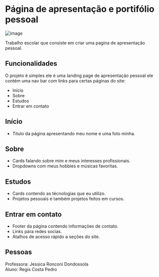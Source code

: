 # Página de apresentação e portifólio pessoal


![image](https://github.com/RegisCostaPedro/Portifolio-PPW/assets/138240650/0c5a0564-8f8b-4be5-a0ce-324f150a2700)



Trabalho escolar que consiste em criar uma pagina de apresentação pessoal.


## Funcionalidades

O projeto é simples ele é uma landing page de apresentação pessoal ele contém uma nav bar com links para certas páginas do site:
<ul>
  <li>Início</li>
  <li>Sobre</li>
  <li>Estudos</li>
  <li>Entrar em contato</li>
</ul>

## Início

<ul>
<li>Titulo da página apresentando meu nome e uma foto minha.</li>
</ul>



## Sobre

<ul>
<li>Cards falando sobre mim e meus interesses profissionais.</li>
<li>Dropdowns com meus hobbies e músicas favoritas.</li>
</ul>



## Estudos

<ul>
<li>Cards contendo as técnologias que eu utilizo.</li>
<li>Projetos pessoais e também projetos feitos em cursos.</li>
</ul>



## Entrar em contato
<ul>
<li>Footer da página contendo informações de contato.</li>
<li>Links para redes socias.</li>
<li>Atalhos de acesso rápido a seções do site.</li>
</ul>

## Pessoas

Professora: Jessica Ronconi Dondossola <br>
Aluno: Regis Costa Pedro


